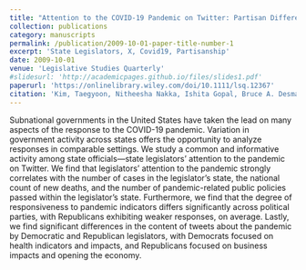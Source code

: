 ```yaml
---
title: "Attention to the COVID-19 Pandemic on Twitter: Partisan Differences among U.S. State Legislators"
collection: publications
category: manuscripts
permalink: /publication/2009-10-01-paper-title-number-1
excerpt: 'State Legislators, X, Covid19, Partisanship'
date: 2009-10-01
venue: 'Legislative Studies Quarterly'
#slidesurl: 'http://academicpages.github.io/files/slides1.pdf'
paperurl: 'https://onlinelibrary.wiley.com/doi/10.1111/lsq.12367'
citation: 'Kim, Taegyoon, Nitheesha Nakka, Ishita Gopal, Bruce A. Desmarais, Abigail Mancinelli, Jeffrey J. Harden, Hyein Ko, and Frederick J. Boehmke. (2021). &quot;Attention to the COVID‐19 Pandemic on Twitter: Partisan Differences Among US State Legislators.&quot; <i>Legislative studies quarterly</i>. 47(4):1023-1041.'
---
```


Subnational governments in the United States have taken the lead on many aspects of the response to the COVID-19 pandemic. Variation in government activity across states offers the opportunity to analyze responses in comparable settings. We study a common and informative activity among state officials—state legislators’ attention to the pandemic on Twitter. We find that legislators’ attention to the pandemic strongly correlates with the number of cases in the legislator’s state, the national count of new deaths, and the number of pandemic-related public policies passed within the legislator’s state. Furthermore, we find that the degree of responsiveness to pandemic indicators differs significantly across political parties, with Republicans exhibiting weaker responses, on average. Lastly, we find significant differences in the content of tweets about the pandemic by Democratic and Republican legislators, with Democrats focused on health indicators and impacts, and Republicans focused on business impacts and opening the economy.
